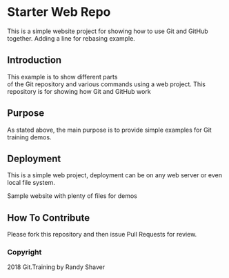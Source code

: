 # Starter Web Repo

This is a simple website project for 
showing how to use Git and GitHub together.
Adding a line for rebasing example.

## Introduction

This example is to show different parts 	
of the Git repository and various commands
using a web project.
This repository is for showing how Git and GitHub work

## Purpose

As stated above, the main purpose is to 
provide simple examples for Git training
demos.

## Deployment

This is a simple web project, deployment
can be on any web server or even local 
file system.

Sample website with plenty of files for demos

## How To Contribute

Please fork this repository and then issue Pull Requests for
review.

### Copyright

2018 Git.Training by Randy Shaver
